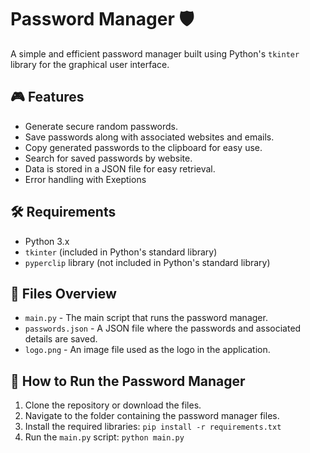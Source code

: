# Password Manager 🛡️

A simple and efficient password manager built using Python's `tkinter` library for the graphical user interface.

## 🎮 Features

- Generate secure random passwords.
- Save passwords along with associated websites and emails.
- Copy generated passwords to the clipboard for easy use.
- Search for saved passwords by website.
- Data is stored in a JSON file for easy retrieval.
- Error handling with Exeptions

## 🛠️ Requirements

- Python 3.x
- `tkinter` (included in Python's standard library)
- `pyperclip` library (not included in Python's standard library)

## 📂 Files Overview

- `main.py` - The main script that runs the password manager.
- `passwords.json` - A JSON file where the passwords and associated details are saved.
- `logo.png` - An image file used as the logo in the application.

## 🚀 How to Run the Password Manager

1. Clone the repository or download the files.
2. Navigate to the folder containing the password manager files.
3. Install the required libraries: `pip install -r requirements.txt`
4. Run the `main.py` script: `python main.py`
